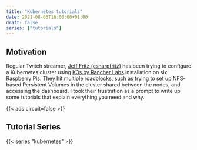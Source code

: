 ```yaml
---
title: "Kubernetes tutorials"
date: 2021-08-03T16:00:00+01:00
draft: false
series: ["tutorials"]
---
```


## Motivation

Regular Twitch streamer, [Jeff Fritz (csharpfritz)](https://twitch.tv/csharpfritz) has been trying to configure a Kubernetes cluster using [K3s by Rancher Labs](https://k3s.io/) installation on six Raspberry Pis. They hit multiple roadblocks, such as trying to set up NFS-based Persistent Volumes in the cluster shared between the nodes, and accessing the dashboard. I took their frustration as a prompt to write up some tutorials that explain everything you need and why.

{{< ads circuit=false >}}

## Tutorial Series

{{< series "kubernetes" >}}
